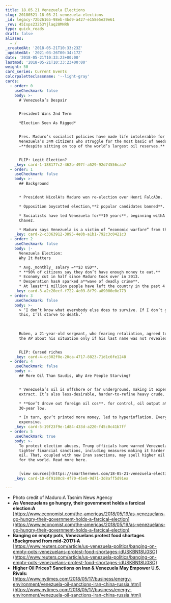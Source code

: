 ```yaml
---
title: 18.05.21 Venezuela Elections
slug: 20180521-18-05-21-venezuela-elections
_id: legacy-72b26165-98eb-4bd9-a427-e158e5e29e61
_rev: 45Isps23253Yjlaq28MNRh
type: quick_reads
draft: false
aliases:
  - /
_createdAt: '2018-05-21T10:33:23Z'
_updatedAt: '2021-03-26T00:34:17Z'
date: '2018-05-21T10:33:23+00:00'
lastmod: '2018-05-21T10:33:23+00:00'
weight: 50
card_series: Current Events
colorpaletteclassname: '--light-gray'
cards:
  - order: 0
    useCheckmark: false
    body: >-
      # Venezuela’s Despair


      President Wins 2nd Term  

      *Election Seen As Rigged*


      Pres. Maduro’s socialist policies have made life intolerable for most ofA
      Venezuela’s 34M citizens who struggle for the most basic of needs
      –**despite sitting on top of the world’s largest oil reserves.**


      FLIP: Legit Election?
    _key: card-1-188177c2-462b-497f-a529-92d74556caa7
  - order: 1
    useCheckmark: false
    body: >-
      ## Background


      * President NicolA!s Maduro won re-election over Henri FalcA3n.

      * Opposition boycotted election,**2 popular candidates banned**.

      * Socialists have led Venezuela for**19 years**, beginning withA Hugo
      Chavez.

      * Maduro says Venezuela is a victim of “economic warfare” from the U.S.
    _key: card-2-c3363912-3895-4e0b-a1b1-792c3c0421c3
  - order: 2
    useCheckmark: false
    body: |-
      Venezuela Election:  
      Why It Matters

      * Avg._monthly_ salary =**$3 USD**.
      * **90% of citizens say they don’t have enough money to eat.**
      * Economy cut in half since Maduro took over in 2013.
      * Desperation hasA sparked a**wave of deadly crime**.
      * At least**1 million people have left the country in the past 4 years**.
    _key: card-3-a2c20ecf-f722-4c09-8f79-a89000e0e773
  - order: 3
    useCheckmark: false
    body: >-
      > ‘I don’t know what everybody else does to survive. If I don’t get out of
      this, I’ll starve to death.’  
        
        
        
      Ruben, a 21-year-old sergeant, who fearing retaliation, agreed to speak to
      the AP about his situation only if his last name was not revealed.


      FLIP: Cursed riches
    _key: card-4-cc302f0e-20ca-4717-8823-71d1c6fe1248
  - order: 4
    useCheckmark: false
    body: >-
      ## More Oil Than Saudis, Why Are People Starving?


      * Venezuela’s oil is offshore or far underground, making it expensive to
      extract. It’s also less-desirable, harder-to-refine heavy crude.

      * **Gov’t drove out foreign oil cos**. for control, oil output at a
      30-year low.

      * In turn, gov’t printed more money, led to hyperinflation. Everything =
      expensive.
    _key: card-5-19f23f9e-1d84-433d-a220-f45c0c41b7ff
  - order: 5
    useCheckmark: true
    body: >-
      To protest election abuses, Trump officials have warned Venezuela may face
      tighter financial sanctions, including measures making it harder to export
      oil. That, coupled with new Iran sanctions, may spell higher oil prices
      for the world. Read more here.


      [view sources](https://smarthernews.com/18-05-21-venezuela-elections/)
    _key: card-10-6f9180c8-4f70-45e0-9d71-3d8aff5d91ea

---
```

* Photo credit of Maduro:A Tasnim News Agency
* **As Venezuelans go hungry, their government holds a farcical election:A**  
[https://www.economist.com/the-americas/2018/05/19/as-venezuelans-go-hungry-their-government-holds-a-farcical-election](https://www.economist.com/the-americas/2018/05/19/as-venezuelans-go-hungry-their-government-holds-a-farcical-election)
* **Banging on empty pots, Venezuelans protest food shortages (Background from mid-2017):A**  
[https://www.reuters.com/article/us-venezuela-politics/banging-on-empty-pots-venezuelans-protest-food-shortages-idUSKBN18U0SO](https://www.reuters.com/article/us-venezuela-politics/banging-on-empty-pots-venezuelans-protest-food-shortages-idUSKBN18U0SO)
* **Higher Oil Prices? Sanctions on Iran & Venezuela May Empower U.S. Rivals:**  
[https://www.nytimes.com/2018/05/17/business/energy-environment/venezuela-oil-sanctions-iran-china-russia.html](https://www.nytimes.com/2018/05/17/business/energy-environment/venezuela-oil-sanctions-iran-china-russia.html)